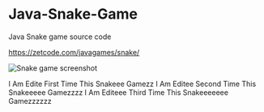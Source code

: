 # Java-Snake-Game
Java Snake game source code

https://zetcode.com/javagames/snake/  

![Snake game screenshot](snake.png)

I Am Edite First Time This Snakeee Gamezz
I Am Editee Second Time This Snakeeeee Gamezzzz
I Am Editeee Third Time This Snakeeeeeee Gamezzzzzz
